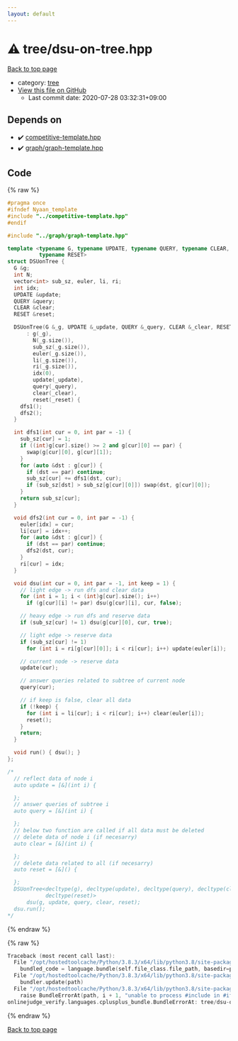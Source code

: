 ```yaml
---
layout: default
---
```


<!-- mathjax config similar to math.stackexchange -->
<script type="text/javascript" async
  src="https://cdnjs.cloudflare.com/ajax/libs/mathjax/2.7.5/MathJax.js?config=TeX-MML-AM_CHTML">
</script>
<script type="text/x-mathjax-config">
  MathJax.Hub.Config({
    TeX: { equationNumbers: { autoNumber: "AMS" }},
    tex2jax: {
      inlineMath: [ ['$','$'] ],
      processEscapes: true
    },
    "HTML-CSS": { matchFontHeight: false },
    displayAlign: "left",
    displayIndent: "2em"
  });
</script>

<script type="text/javascript" src="https://cdnjs.cloudflare.com/ajax/libs/jquery/3.4.1/jquery.min.js"></script>
<script src="https://cdn.jsdelivr.net/npm/jquery-balloon-js@1.1.2/jquery.balloon.min.js" integrity="sha256-ZEYs9VrgAeNuPvs15E39OsyOJaIkXEEt10fzxJ20+2I=" crossorigin="anonymous"></script>
<script type="text/javascript" src="../../assets/js/copy-button.js"></script>
<link rel="stylesheet" href="../../assets/css/copy-button.css" />


# :warning: tree/dsu-on-tree.hpp

<a href="../../index.html">Back to top page</a>

* category: <a href="../../index.html#c0af77cf8294ff93a5cdb2963ca9f038">tree</a>
* <a href="{{ site.github.repository_url }}/blob/master/tree/dsu-on-tree.hpp">View this file on GitHub</a>
    - Last commit date: 2020-07-28 03:32:31+09:00




## Depends on

* :heavy_check_mark: <a href="../competitive-template.hpp.html">competitive-template.hpp</a>
* :heavy_check_mark: <a href="../graph/graph-template.hpp.html">graph/graph-template.hpp</a>


## Code

<a id="unbundled"></a>
{% raw %}
```cpp
#pragma once
#ifndef Nyaan_template
#include "../competitive-template.hpp"
#endif

#include "../graph/graph-template.hpp"

template <typename G, typename UPDATE, typename QUERY, typename CLEAR,
          typename RESET>
struct DSUonTree {
  G &g;
  int N;
  vector<int> sub_sz, euler, li, ri;
  int idx;
  UPDATE &update;
  QUERY &query;
  CLEAR &clear;
  RESET &reset;

  DSUonTree(G &_g, UPDATE &_update, QUERY &_query, CLEAR &_clear, RESET &_reset)
      : g(_g),
        N(_g.size()),
        sub_sz(_g.size()),
        euler(_g.size()),
        li(_g.size()),
        ri(_g.size()),
        idx(0),
        update(_update),
        query(_query),
        clear(_clear),
        reset(_reset) {
    dfs1();
    dfs2();
  }

  int dfs1(int cur = 0, int par = -1) {
    sub_sz[cur] = 1;
    if ((int)g[cur].size() >= 2 and g[cur][0] == par) {
      swap(g[cur][0], g[cur][1]);
    }
    for (auto &dst : g[cur]) {
      if (dst == par) continue;
      sub_sz[cur] += dfs1(dst, cur);
      if (sub_sz[dst] > sub_sz[g[cur][0]]) swap(dst, g[cur][0]);
    }
    return sub_sz[cur];
  }

  void dfs2(int cur = 0, int par = -1) {
    euler[idx] = cur;
    li[cur] = idx++;
    for (auto &dst : g[cur]) {
      if (dst == par) continue;
      dfs2(dst, cur);
    }
    ri[cur] = idx;
  }

  void dsu(int cur = 0, int par = -1, int keep = 1) {
    // light edge -> run dfs and clear data
    for (int i = 1; i < (int)g[cur].size(); i++)
      if (g[cur][i] != par) dsu(g[cur][i], cur, false);

    // heavy edge -> run dfs and reserve data
    if (sub_sz[cur] != 1) dsu(g[cur][0], cur, true);

    // light edge -> reserve data
    if (sub_sz[cur] != 1)
      for (int i = ri[g[cur][0]]; i < ri[cur]; i++) update(euler[i]);

    // current node -> reserve data
    update(cur);

    // answer queries related to subtree of current node
    query(cur);

    // if keep is false, clear all data
    if (!keep) {
      for (int i = li[cur]; i < ri[cur]; i++) clear(euler[i]);
      reset();
    }
    return;
  }

  void run() { dsu(); }
};

/*
  // reflect data of node i
  auto update = [&](int i) {

  };
  // answer queries of subtree i
  auto query = [&](int i) {

  };
  // below two function are called if all data must be deleted
  // delete data of node i (if necesarry)
  auto clear = [&](int i) {

  };
  // delete data related to all (if necesarry)
  auto reset = [&]() {

  };
  DSUonTree<decltype(g), decltype(update), decltype(query), decltype(clear),
            decltype(reset)>
      dsu(g, update, query, clear, reset);
  dsu.run();
*/
```
{% endraw %}

<a id="bundled"></a>
{% raw %}
```cpp
Traceback (most recent call last):
  File "/opt/hostedtoolcache/Python/3.8.3/x64/lib/python3.8/site-packages/onlinejudge_verify/docs.py", line 349, in write_contents
    bundled_code = language.bundle(self.file_class.file_path, basedir=pathlib.Path.cwd())
  File "/opt/hostedtoolcache/Python/3.8.3/x64/lib/python3.8/site-packages/onlinejudge_verify/languages/cplusplus.py", line 185, in bundle
    bundler.update(path)
  File "/opt/hostedtoolcache/Python/3.8.3/x64/lib/python3.8/site-packages/onlinejudge_verify/languages/cplusplus_bundle.py", line 306, in update
    raise BundleErrorAt(path, i + 1, "unable to process #include in #if / #ifdef / #ifndef other than include guards")
onlinejudge_verify.languages.cplusplus_bundle.BundleErrorAt: tree/dsu-on-tree.hpp: line 3: unable to process #include in #if / #ifdef / #ifndef other than include guards

```
{% endraw %}

<a href="../../index.html">Back to top page</a>

